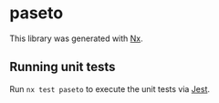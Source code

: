 # paseto

This library was generated with [Nx](https://nx.dev).

## Running unit tests

Run `nx test paseto` to execute the unit tests via [Jest](https://jestjs.io).
